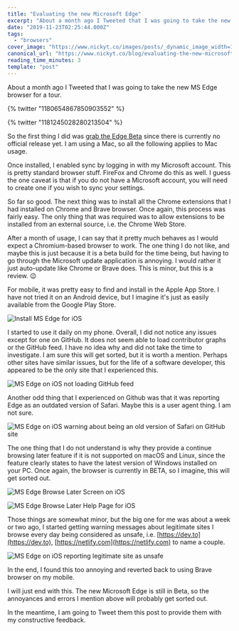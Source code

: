 ```yaml
---
title: "Evaluating the new Microsoft Edge"
excerpt: "About a month ago I Tweeted that I was going to take the new MS Edge browser for a..."
date: "2019-11-23T02:25:44.000Z"
tags:
  - "browsers"
cover_image: "https://www.nickyt.co/images/posts/_dynamic_image_width=1000,height=420,fit=cover,gravity=auto,format=auto_https%3A%2F%2Fthepracticaldev.s3.amazonaws.com%2Fi%2Ftz6e8mu5mw2o2rx66egy.png"
canonical_url: "https://www.nickyt.co/blog/evaluating-the-new-microsoft-edge-4m1j/"
reading_time_minutes: 3
template: "post"
---
```


About a month ago I Tweeted that I was going to take the new MS Edge browser for a tour.

{% twitter "1180654867850903552" %}

{% twitter "1181245028280213504" %}

So the first thing I did was [grab the Edge Beta](https://www.microsoftedgeinsider.com/en-ca/) since there is currently no official release yet. I am using a Mac, so all the following applies to Mac usage.

Once installed, I enabled sync by logging in with my Microsoft account. This is pretty standard browser stuff. FireFox and Chrome do this as well. I guess the one caveat is that if you do not have a Microsoft account, you will need to create one if you wish to sync your settings.

So far so good. The next thing was to install all the Chrome extensions that I had installed on Chrome and Brave browser. Once again, this process was fairly easy. The only thing that was required was to allow extensions to be installed from an external source, i.e. the Chrome Web Store.

After a month of usage, I can say that it pretty much behaves as I would expect a Chromium-based browser to work. The one thing I do not like, and maybe this is just because it is a beta build for the time being, but having to go through the Microsoft update application is annoying. I would rather it just auto-update like Chrome or Brave does. This is minor, but this is a review. 😉

For mobile, it was pretty easy to find and install in the Apple App Store. I have not tried it on an Android device, but I imagine it's just as easily available from the Google Play Store.

![Install MS Edge for iOS](https://www.nickyt.co/images/posts/_uploads_articles_a4vqpx41s7x2m4r795hu.png)

I started to use it daily on my phone. Overall, I did not notice any issues except for one on GitHub. It does not seem able to load contributor graphs or the GitHub feed. I have no idea why and did not take the time to investigate. I am sure this will get sorted, but it is worth a mention. Perhaps other sites have similar issues, but for the life of a software developer, this appeared to be the only site that I experienced this.

![MS Edge on iOS not loading GitHub feed](https://www.nickyt.co/images/posts/_uploads_articles_66dzckutdat8wcld24ev.png)

Another odd thing that I experienced on Github was that it was reporting Edge as an outdated version of Safari. Maybe this is a user agent thing. I am not sure.

![MS Edge on iOS warning about being an old version of Safari on GitHub site](https://www.nickyt.co/images/posts/_uploads_articles_7cnnkab5a6a8wadwgxve.png)

The one thing that I do not understand is why they provide a continue browsing later feature if it is not supported on macOS and Linux, since the feature clearly states to have the latest version of Windows installed on your PC. Once again, the browser is currently in BETA, so I imagine, this will get sorted out.

![MS Edge Browse Later Screen on iOS](https://www.nickyt.co/images/posts/_uploads_articles_k9letjw1cttmb9spn1r5.png)

![MS Edge Browse Later Help Page for iOS](https://www.nickyt.co/images/posts/_uploads_articles_ym4t4cutum7ddjkyezmy.png)

Those things are somewhat minor, but the big one for me was about a week or two ago, I started getting warning messages about legitimate sites I browse every day being considered as unsafe, i.e. [https://dev.to](https://dev.to), [https://netlify.com](https://netlify.com) to name a couple.

![MS Edge on iOS reporting legitimate site as unsafe](https://www.nickyt.co/images/posts/_uploads_articles_5v7xgaeqot2qemt4gwkk.png)

In the end, I found this too annoying and reverted back to using Brave browser on my mobile.

I will just end with this. The new Microsoft Edge is still in Beta, so the annoyances and errors I mention above will probably get sorted out.

In the meantime, I am going to Tweet them this post to provide them with my constructive feedback.
